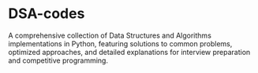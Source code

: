 # DSA-codes
A comprehensive collection of Data Structures and Algorithms implementations in Python, featuring solutions to common problems, optimized approaches, and detailed explanations for interview preparation and competitive programming.
